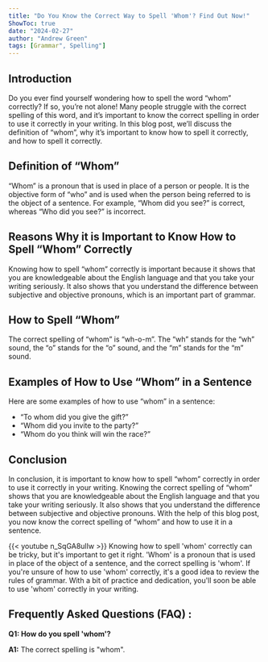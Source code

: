 ```yaml
---
title: "Do You Know the Correct Way to Spell 'Whom'? Find Out Now!"
ShowToc: true 
date: "2024-02-27"
author: "Andrew Green" 
tags: [Grammar", Spelling"]
---
```

## Introduction

Do you ever find yourself wondering how to spell the word “whom” correctly? If so, you’re not alone! Many people struggle with the correct spelling of this word, and it’s important to know the correct spelling in order to use it correctly in your writing. In this blog post, we’ll discuss the definition of “whom”, why it’s important to know how to spell it correctly, and how to spell it correctly. 

## Definition of “Whom”

“Whom” is a pronoun that is used in place of a person or people. It is the objective form of “who” and is used when the person being referred to is the object of a sentence. For example, “Whom did you see?” is correct, whereas “Who did you see?” is incorrect. 

## Reasons Why it is Important to Know How to Spell “Whom” Correctly

Knowing how to spell “whom” correctly is important because it shows that you are knowledgeable about the English language and that you take your writing seriously. It also shows that you understand the difference between subjective and objective pronouns, which is an important part of grammar. 

## How to Spell “Whom”

The correct spelling of “whom” is “wh-o-m”. The “wh” stands for the “wh” sound, the “o” stands for the “o” sound, and the “m” stands for the “m” sound. 

## Examples of How to Use “Whom” in a Sentence

Here are some examples of how to use “whom” in a sentence: 

- “To whom did you give the gift?” 
- “Whom did you invite to the party?”
- “Whom do you think will win the race?”

## Conclusion

In conclusion, it is important to know how to spell “whom” correctly in order to use it correctly in your writing. Knowing the correct spelling of “whom” shows that you are knowledgeable about the English language and that you take your writing seriously. It also shows that you understand the difference between subjective and objective pronouns. With the help of this blog post, you now know the correct spelling of “whom” and how to use it in a sentence.

{{< youtube n_SqGA8ulIw >}} 
Knowing how to spell 'whom' correctly can be tricky, but it's important to get it right. 'Whom' is a pronoun that is used in place of the object of a sentence, and the correct spelling is 'whom'. If you're unsure of how to use 'whom' correctly, it's a good idea to review the rules of grammar. With a bit of practice and dedication, you'll soon be able to use 'whom' correctly in your writing.

## Frequently Asked Questions (FAQ) :
**Q1: How do you spell 'whom'?**

**A1:** The correct spelling is "whom".






